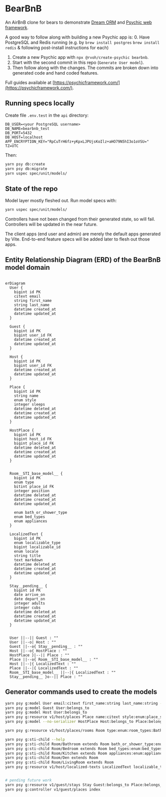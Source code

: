 # BearBnB

An AirBnB clone for bears to demonstrate [Dream ORM](https://github.com/rvohealth/dream) and [Psychic web framework](https://github.com/rvohealth/psychic).

A good way to follow along with building a new Psychic app is:
0. Have PostgreSQL and Redis running (e.g. by `brew install postgres` `brew install redis` & following post-install instructions for each)
1. Create a new Psychic app with `npx @rvoh/create-psychic bearbnb`.
2. Start with the second commit in this repo (`Generate User model`).
3. Then follow along with the changes. The commits are broken down into generated code and hand coded features.

Full guides available at [https://psychicframework.com/](https://psychicframework.com/).

## Running specs locally

Create file `.env.test` in the `api` directory:

```
DB_USER=<your PostgreSQL username>
DB_NAME=bearbnb_test
DB_PORT=5432
DB_HOST=localhost
APP_ENCRYPTION_KEY="RpCuTrH6fz+yKpxLJPUjsKoIlz+aHO79N5hI3o1oVSU="
TZ=UTC
```

Then:

```bash
yarn psy db:create
yarn psy db:migrate
yarn uspec spec/unit/models/
```

## State of the repo

Model layer mostly fleshed out. Run model specs with:
```bash
yarn uspec spec/unit/models/
```

Controllers have not been changed from their generated state, so will fail. Controllers will be updated in the near future.

The client apps (end user and admin) are merely the default apps generated by Vite. End-to-end feature specs will be added later to flesh out those apps.

## Entity Relationship Diagram (ERD) of the BearBnB model domain

```mermaid

erDiagram
  User {
    bigint id PK
    citext email
    string first_name
    string last_name
    datetime created_at
    datetime updated_at
  }

  Guest {
    bigint id PK
    bigint user_id FK
    datetime created_at
    datetime updated_at
  }

  Host {
    bigint id PK
    bigint user_id FK
    datetime created_at
    datetime updated_at
  }

  Place {
    bigint id PK
    string name
    enum style
    integer sleeps
    datetime deleted_at
    datetime created_at
    datetime updated_at
  }

  HostPlace {
    bigint id PK
    bigint host_id FK
    bigint place_id FK
    datetime deleted_at
    datetime created_at
    datetime updated_at
  }


  Room__STI_base_model__ {
    bigint id PK
    enum type
    bitint place_id FK
    integer position
    datetime deleted_at
    datetime created_at
    datetime updated_at

    enum bath_or_shower_type
    enum bed_types
    enum appliances
  }

  LocalizedText {
    bigint id PK
    enum localizable_type
    bigint localizable_id
    enum locale
    string title
    text markdown
    datetime deleted_at
    datetime created_at
    datetime updated_at
  }

  Stay__pending__ {
    bigint id PK
    date arrive_on
    date depart_on
    integer adults
    integer cubs
    datetime deleted_at
    datetime created_at
    datetime updated_at
  }


  User ||--|| Guest : ""
  User ||--o| Host : ""
  Guest ||--o{ Stay__pending__ : ""
  Host ||--o{ HostPlace : ""
  HostPlace }|--|| Place : ""
  Place ||--o{ Room__STI_base_model__ : ""
  Host ||--|{ LocalizedText : ""
  Place ||--|{ LocalizedText : ""
  Room__STI_base_model__ ||--|{ LocalizedText : ""
  Stay__pending__ }o--|| Place : ""
```

## Generator commands used to create the models

```bash
yarn psy g:model User email:citext first_name:string last_name:string --no-serializer
yarn psy g:model Guest User:belongs_to
yarn psy g:model Host User:belongs_to
yarn psy g:resource v1/host/places Place name:citext style:enum:place_styles:cottage,cabin,lean_to,treehouse,tent,cave,dump sleeps:integer deleted_at:datetime
yarn psy g:model --no-serializer HostPlace Host:belongs_to Place:belongs_to deleted_at:datetime

yarn psy g:resource v1/host/places/rooms Room type:enum:room_types:Bathroom,Bedroom,Kitchen,Den,LivingRoom,Garage Place:belongs_to position:integer deleted_at:datetime

yarn psy g:sti-child --help
yarn psy g:sti-child Room/Bathroom extends Room bath_or_shower_type:enum:bath_or_shower_types:bath,shower,bath_and_shower,none
yarn psy g:sti-child Room/Bedroom extends Room bed_types:enum:bed_types:twin,bunk,queen,king,cot,sofabed
yarn psy g:sti-child Room/Kitchen extends Room appliances:enum:appliance_types:stove,oven,microwave,dishwasher
yarn psy g:sti-child Room/Den extends Room
yarn psy g:sti-child Room/LivingRoom extends Room
yarn psy g:resource v1/host/localized-texts LocalizedText localizable_type:enum:localized_types:Host,Place,Room localizable_id:bigint locale:enum:locales:en-US,es-ES title:string markdown:text deleted_at:datetime


# pending future work
yarn psy g:resource v1/guest/stays Stay Guest:belongs_to Place:belongs_to arrive_on:date depart_on:date adults:integer cubs:integer
yarn psy g:controller v1/guest/places index
```
